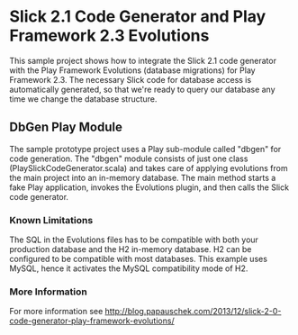 Slick 2.1 Code Generator and Play Framework 2.3 Evolutions
==========================

This sample project shows how to integrate the Slick 2.1 code generator with the Play Framework Evolutions (database migrations) for Play Framework 2.3.
The necessary Slick code for database access is automatically generated, so that we're ready to query our database any time we change the database structure.

DbGen Play Module
-----------------

The sample prototype project uses a Play sub-module called "dbgen" for code generation.
The "dbgen" module consists of just one class (PlaySlickCodeGenerator.scala) and takes
care of applying evolutions from the main project into an in-memory database.
The main method starts a fake Play application, invokes the Evolutions plugin, and then calls the Slick code generator.

### Known Limitations

The SQL in the Evolutions files has to be compatible with both your production database and the H2 in-memory database. H2 can be configured to be compatible with most databases. This example uses MySQL, hence it activates the MySQL compatibility mode of H2.

### More Information
For more information see http://blog.papauschek.com/2013/12/slick-2-0-code-generator-play-framework-evolutions/


